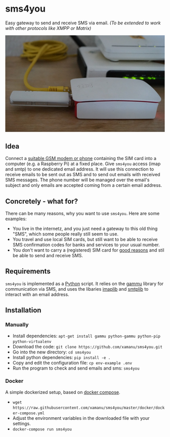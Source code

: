 # sms4you

Easy gateway to send and receive SMS via email. _(To be extended to work with other protocols like XMPP or Matrix)_

![sms4you on a Raspberry Pi](./sms4you-raspberry-pi.jpg)

## Idea

Connect a [suitable GSM modem or phone](https://wammu.eu/phones/) containing the SIM card into a computer (e.g. a Raspberry Pi) at a fixed place. Give `sms4you` access (imap and smtp) to one dedicated email address. It will use this connection to receive emails to be sent out as SMS and to send out emails with received SMS messages. The phone number will be managed over the email's subject and only emails are accepted coming from a certain email address.


## Concretely - what for?

There can be many reasons, why you want to use `sms4you`. Here are some examples:

* You live in the internetz, and you just need a gateway to this old thing "SMS", which some people really still seem to use.
* You travel and use local SIM cards, but still want to be able to receive SMS confirmation codes for banks and services to your usual number.
* You don't want to carry a (registered) SIM card for [good reasons](https://www.theguardian.com/technology/2016/apr/19/ss7-hack-us-congressman-calls-texts-location-snooping) and stil be able to send and receive SMS.

## Requirements

`sms4you` is implemented as a [Python]() script. It relies on the [gammu](https://wammu.eu/gammu/) library for communication via SMS, and uses the libaries [imaplib](https://docs.python.org/2/library/imaplib.html) and [smtplib](https://docs.python.org/2/library/smtplib.html) to interact with an email address.


## Installation

### Manually

* Install dependencies: `apt-get install gammu python-gammu python-pip python-virtualenv`
* Download the code: `git clone https://github.com/xamanu/sms4you.git`
* Go into the new directory: `cd sms4you`
* Install python dependencies: `pip install -e .`
* Copy and edit the configuration file: `cp env-example .env`
* Run the program to check and send emails and sms: `sms4you`

### Docker

A simple dockerized setup, based on [docker compose](https://docs.docker.com/compose/).

* `wget https://raw.githubusercontent.com/xamanu/sms4you/master/docker/docker-compose.yml`
* Adjust the environment variables in the downloaded file with your settings.
* `docker-compose run sms4you`
